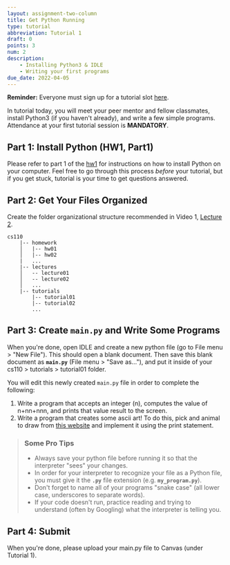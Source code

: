 ```yaml
---
layout: assignment-two-column
title: Get Python Running
type: tutorial
abbreviation: Tutorial 1
draft: 0
points: 3
num: 2
description: 
    - Installing Python3 & IDLE
    - Writing your first programs
due_date: 2022-04-05
---
```


**Reminder:** Everyone must sign up for a tutorial slot <a href="https://docs.google.com/spreadsheets/d/1e4Z4iGUMO6U131H0d5I2NbxN1acSsYo33csIX1PJLOQ/edit?usp=sharing" target="_blank">here</a>. 

In tutorial today, you will meet your peer mentor and fellow classmates, install Python3 (if you haven't already), and write a few simple programs. Attendance at your first tutorial session is **MANDATORY**.

## Part 1: Install Python (HW1, Part1)
Please refer to part 1 of the [hw1](hw1) for instructions on how to install Python on your computer. Feel free to go through this process *before* your tutorial, but if you get stuck, tutorial is your time to get questions answered.

## Part 2: Get Your Files Organized
Create the folder organizational structure recommended in Video 1, [Lecture 2](../lectures/week02-lecture01). 

```
cs110
    |-- homework
    │   |-- hw01
    │   |-- hw02
    |   ...
    |-- lectures
    │   -- lecture01
    │   -- lecture02
    │   ...
    |-- tutorials
        |-- tutorial01
        |-- tutorial02
        ...
```

## Part 3: Create `main.py` and Write Some Programs
When you're done, open IDLE and create a new python file (go to File menu > "New File"). This should open a blank document. Then save this blank document as **`main.py`** (File menu > "Save as..."), and put it inside of your cs110 > tutorials > tutorial01 folder. 

You will edit this newly created `main.py` file in order to complete the following:

1. Write a program that accepts an integer (n), computes the value of n+nn+nnn, and prints that value result to the screen.
2. Write a program that creates some ascii art! To do this, pick and animal to draw from [this website](https://www.asciiart.eu/animals/) and implement it using the print statement.

> ### Some Pro Tips
> * Always save your python file before running it so that the interpreter "sees" your changes.
> * In order for your interpreter to recognize your file as a Python file, you must give it the **`.py`** file extension (e.g. **`my_program.py`**).
> * Don't forget to name all of your programs "snake case" (all lower case, underscores to separate words).
> * If your code doesn't run, practice reading and trying to understand (often by Googling) what the interpreter is telling you.

## Part 4: Submit
When you're done, please upload your main.py file to Canvas (under Tutorial 1).
